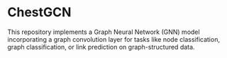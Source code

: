 # ChestGCN
This repository implements a Graph Neural Network (GNN) model incorporating a graph convolution layer for tasks like node classification, graph classification, or link prediction on graph-structured data. 
